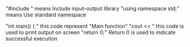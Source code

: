 "#include <iostream> " means Include input-output library
"using namespace std;" means Use standard namespace

"int main() {  " this code represent "Main function"
"cout << " this code is used to print output on screen
"return 0;"  Return 0 is used  to indicate successful execution

